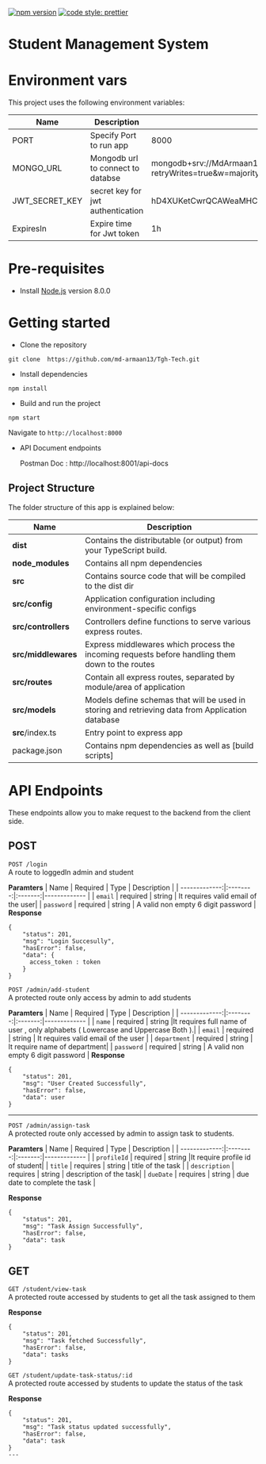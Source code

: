 [![npm version](https://badge.fury.io/js/angular2-expandable-list.svg)](https://badge.fury.io/js/angular2-expandable-list)
[![code style: prettier](https://img.shields.io/badge/code_style-prettier-ff69b4.svg?style=flat-square)](https://github.com/prettier/prettier)


# Student Management System

# Environment vars
This project uses the following environment variables:

| Name                          | Description                         | Default Value                                  |
| ----------------------------- | ------------------------------------| -----------------------------------------------|
|PORT          | Specify Port to run app            | 8000     |
|MONGO_URL     | Mongodb url to connect to databse  | mongodb+srv://MdArmaan13:1372001a@cluster0.7ynusyc.mongodb.net/?retryWrites=true&w=majority
|JWT_SECRET_KEY | secret key for jwt authentication | hD4XUKetCwrQCAWeaMHCa7Pu1AtvwtzBiU5zmd6oJjFwxYWflIbbgmQWsyc98VnI
|ExpiresIn     | Expire time for Jwt token | 1h
# Pre-requisites
- Install [Node.js](https://nodejs.org/en/) version 8.0.0


# Getting started
- Clone the repository
```
git clone  https://github.com/md-armaan13/Tgh-Tech.git
```
- Install dependencies
```
npm install
```
- Build and run the project
```
npm start
```
  Navigate to `http://localhost:8000`

- API Document endpoints

  Postman Doc : http://localhost:8001/api-docs 

## Project Structure
The folder structure of this app is explained below:

| Name | Description |
| ------------------------ | --------------------------------------------------------------------------------------------- |
| **dist**                 | Contains the distributable (or output) from your TypeScript build.  |
| **node_modules**         | Contains all  npm dependencies                                                            |
| **src**                  | Contains  source code that will be compiled to the dist dir                               |
| **src/config**        | Application configuration including environment-specific configs 
| **src/controllers**      | Controllers define functions to serve various express routes.  
| **src/middlewares**      | Express middlewares which process the incoming requests before handling them down to the routes
| **src/routes**           | Contain all express routes, separated by module/area of application                       
| **src/models**           | Models define schemas that will be used in storing and retrieving data from Application database  |
| **src**/index.ts         | Entry point to express app                                                               |
| package.json             | Contains npm dependencies as well as [build scripts]                                                 |

# API Endpoints

These endpoints allow you to make request to the backend from the client side.

## POST
`POST /login`<br/>
A route to loggedIn admin and student

**Paramters**
| Name | Required | Type | Description |
| -------------:|:--------:|:-------:|------------- |
| `email` | required | string | It requires valid email of the user|
| `password` | required | string | A valid non empty 6 digit password |
**Response**


```
{
    "status": 201,
    "msg": "Login Succesully",
    "hasError": false,
    "data": {
      access_token : token
    }
}
```

`POST /admin/add-student`<br/>
A protected route only access by admin to add students

**Paramters**
| Name | Required | Type | Description |
| -------------:|:--------:|:-------:|------------- |
| `name` | required | string |It requires full name of user , only alphabets ( Lowercase and Uppercase Both ).|
| `email` | required | string | It requires valid email of the user |
| `department` | required | string | It require name of department|
| `password` | required | string | A valid non empty 6 digit password |
**Response**


```
{
    "status": 201,
    "msg": "User Created Successfully",
    "hasError": false,
    "data": user
}
```

---

`POST /admin/assign-task`<br/>
A protected route only accessed by admin to assign task to students.

**Paramters**
| Name | Required | Type | Description |
| -------------:|:--------:|:-------:|------------- |
| `profileId` | required | string |It require profile id of student|
| `title` | requires | string | title of the task |
| `description` | requires | string | description of the task|
| `dueDate` | requires | string | due date to complete the task |


**Response**

```
{
    "status": 201,
    "msg": "Task Assign Successfully",
    "hasError": false,
    "data": task
}

```
## GET
`GET /student/view-task`<br/>
A protected route  accessed by students to get all the task assigned to them

**Response**

```
{
    "status": 201,
    "msg": "Task fetched Successfully",
    "hasError": false,
    "data": tasks
}
```
`GET /student/update-task-status/:id`<br/>
A protected route  accessed by students to update the status of the task

**Response**

```
{
    "status": 201,
    "msg": "Task status updated successfully",
    "hasError": false,
    "data": task
}
---
